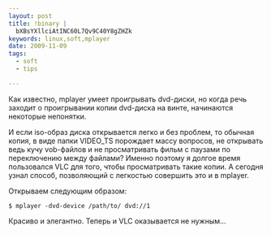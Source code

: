 ```yaml
--- 
layout: post
title: !binary |
  bXBsYXllciAtINC60L7Qv9C40Y8gZHZk
keywords: linux,soft,mplayer
date: 2009-11-09
tags:
  - soft
  - tips

---
```

Как известно, mplayer умеет проигрывать dvd-диски, но когда речь заходит о проигрывании копии dvd-диска на винте, начинаются некоторые непонятки.

И если iso-образ диска открывается легко и без проблем, то обычная копия, в виде папки
VIDEO\_TS порождает массу вопросов, не открывать ведь кучу vob-файлов и не просматривать фильм с паузами по переключению между файлами? Именно поэтому я долгое время пользовался VLC для того, чтобы просматривать такие копии. А сегодня узнал способ, позволяющий с легкостью совершить это и в mplayer.

Открываем следующим образом:

    $ mplayer -dvd-device /path/to/ dvd://1

Красиво и элегантно. Теперь и VLC оказывается не нужным...
